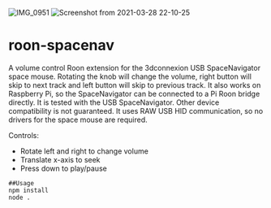![IMG_0951](https://user-images.githubusercontent.com/81231318/112766515-84fe4700-9012-11eb-8191-0868e71a81c6.jpg)
![Screenshot from 2021-03-28 22-10-25](https://user-images.githubusercontent.com/81231318/112766548-95162680-9012-11eb-9651-d4067045e072.png)
# roon-spacenav
A volume control Roon extension for the 3dconnexion USB SpaceNavigator space mouse. Rotating the knob will change the volume, right button will skip to next track and left button will skip to previous track. It also works on Raspberry Pi, so the SpaceNavigator can be connected to a Pi Roon bridge directly. It is tested with the USB SpaceNavigator. Other device compatibility is not guaranteed. It uses RAW USB HID communication, so no drivers for the space mouse are required.

Controls:
- Rotate left and right to change volume
- Translate x-axis to seek
- Press down to play/pause

```
##Usage
npm install
node .
```
